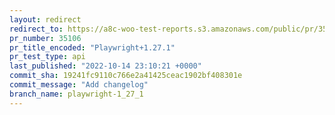 ```yaml
---
layout: redirect
redirect_to: https://a8c-woo-test-reports.s3.amazonaws.com/public/pr/35106/api/index.html
pr_number: 35106
pr_title_encoded: "Playwright+1.27.1"
pr_test_type: api
last_published: "2022-10-14 23:10:21 +0000"
commit_sha: 19241fc9110c766e2a41425ceac1902bf408301e
commit_message: "Add changelog"
branch_name: playwright-1_27_1
---
```

